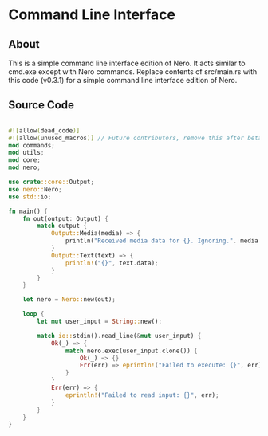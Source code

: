 # Command Line Interface

## About

This is a simple command line interface edition of Nero. It acts similar to cmd.exe except with Nero commands.
Replace contents of src/main.rs with this code (v0.3.1) for a simple command line interface edition of Nero.

## Source Code

```rust

#![allow(dead_code)]
#![allow(unused_macros)] // Future contributors, remove this after beta
mod commands;
mod utils;
mod core;
mod nero;

use crate::core::Output;
use nero::Nero;
use std::io;

fn main() {
    fn out(output: Output) {
        match output {
            Output::Media(media) => {
                println("Received media data for {}. Ignoring.". media.name);
            }
            Output::Text(text) => {
                println!("{}", text.data);
            }
        }
    }

    let nero = Nero::new(out);

    loop {
        let mut user_input = String::new();

        match io::stdin().read_line(&mut user_input) {
            Ok(_) => {
                match nero.exec(user_input.clone()) {
                    Ok(_) => {}
                    Err(err) => eprintln!("Failed to execute: {}", err),
                }
            }
            Err(err) => {
                eprintln!("Failed to read input: {}", err);
            }
        }
    }
}
```
